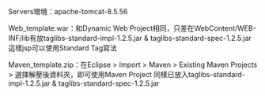 Servers環境：apache-tomcat-8.5.56

Web_template.war：和Dynamic Web Project相同，只差在WebContent/WEB-INF/lib有放taglibs-standard-impl-1.2.5.jar & taglibs-standard-spec-1.2.5.jar
這樣jsp可以使用Standard Tag寫法

Maven_template.zip：在Eclipse > Import > Maven > Existing Maven Projects > 選擇解壓後資料夾，即可使用Maven Project
同樣已放入taglibs-standard-impl-1.2.5.jar & taglibs-standard-spec-1.2.5.jar
